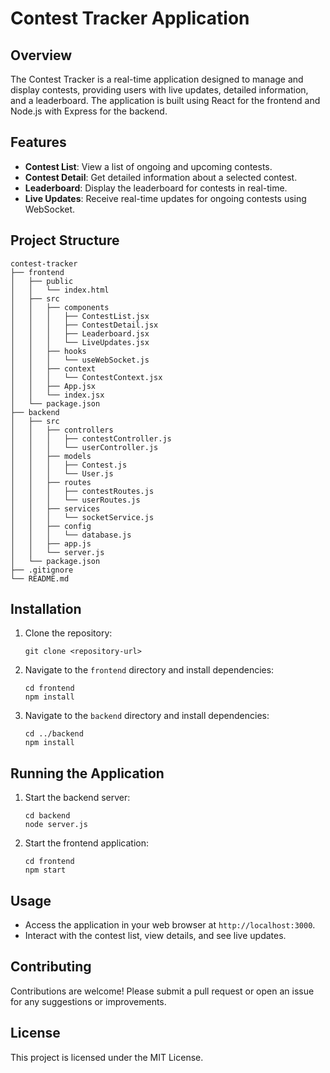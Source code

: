 # Contest Tracker Application

## Overview
The Contest Tracker is a real-time application designed to manage and display contests, providing users with live updates, detailed information, and a leaderboard. The application is built using React for the frontend and Node.js with Express for the backend.

## Features
- **Contest List**: View a list of ongoing and upcoming contests.
- **Contest Detail**: Get detailed information about a selected contest.
- **Leaderboard**: Display the leaderboard for contests in real-time.
- **Live Updates**: Receive real-time updates for ongoing contests using WebSocket.

## Project Structure
```
contest-tracker
├── frontend
│   ├── public
│   │   └── index.html
│   ├── src
│   │   ├── components
│   │   │   ├── ContestList.jsx
│   │   │   ├── ContestDetail.jsx
│   │   │   ├── Leaderboard.jsx
│   │   │   └── LiveUpdates.jsx
│   │   ├── hooks
│   │   │   └── useWebSocket.js
│   │   ├── context
│   │   │   └── ContestContext.jsx
│   │   ├── App.jsx
│   │   └── index.jsx
│   └── package.json
├── backend
│   ├── src
│   │   ├── controllers
│   │   │   ├── contestController.js
│   │   │   └── userController.js
│   │   ├── models
│   │   │   ├── Contest.js
│   │   │   └── User.js
│   │   ├── routes
│   │   │   ├── contestRoutes.js
│   │   │   └── userRoutes.js
│   │   ├── services
│   │   │   └── socketService.js
│   │   ├── config
│   │   │   └── database.js
│   │   ├── app.js
│   │   └── server.js
│   └── package.json
├── .gitignore
└── README.md
```

## Installation
1. Clone the repository:
   ```
   git clone <repository-url>
   ```
2. Navigate to the `frontend` directory and install dependencies:
   ```
   cd frontend
   npm install
   ```
3. Navigate to the `backend` directory and install dependencies:
   ```
   cd ../backend
   npm install
   ```

## Running the Application
1. Start the backend server:
   ```
   cd backend
   node server.js
   ```
2. Start the frontend application:
   ```
   cd frontend
   npm start
   ```

## Usage
- Access the application in your web browser at `http://localhost:3000`.
- Interact with the contest list, view details, and see live updates.

## Contributing
Contributions are welcome! Please submit a pull request or open an issue for any suggestions or improvements.

## License
This project is licensed under the MIT License.
